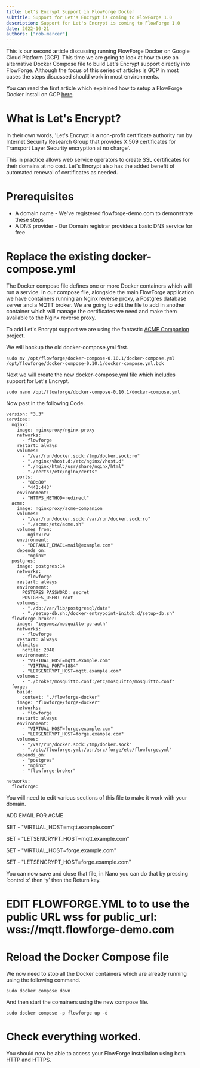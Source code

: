 ```yaml
---
title: Let's Encrypt Support in FlowForge Docker
subtitle: Support for Let's Encrypt is coming to FlowForge 1.0
description: Support for Let's Encrypt is coming to FlowForge 1.0
date: 2022-10-21
authors: ["rob-marcer"]
---
```


This is our second article discussing running FlowForge Docker on Google Cloud Platform (GCP). This time we are going to look at how to use an alternative Docker Compose file to build Let's Encrypt support directly into FlowForge. Although the focus of this series of articles is GCP in most cases the steps disucssed should work in most environments.

You can read the first article which explained how to setup a FlowForge Docker install on GCP [here](https://flowforge.com/blog/2022/10/ff-docker-gcp/).
<!--more-->

# What is Let's Encrypt?

In their own words, 'Let's Encrypt is a non-profit certificate authority run by Internet Security Research Group that provides X.509 certificates for Transport Layer Security encryption at no charge'.

This in practice allows web service operators to create SSL certificates for their domains at no cost. Let's Encrypt also has the added benefit of automated renewal of certificates as needed.

# Prerequisites

- A domain name - We've registered flowforge-demo.com to demonstrate these steps
- A DNS provider - Our Domain registrar provides a basic DNS service for free

# Replace the existing docker-compose.yml

The Docker compose file defines one or more Docker containers which will run a service. In our compose file, alongside the main FlowForge application we have containers running an Nginx reverse proxy, a Postgres database server and a MQTT broker. We are going to edit the file to add in another container which will manage the certificates we need and make them available to the Nginx reverse proxy.

To add Let's Encrypt support we are using the fantastic [ACME Companion](https://github.com/nginx-proxy/acme-companion) project.

We will backup the old docker-compose.yml first.

`sudo mv /opt/flowforge/docker-compose-0.10.1/docker-compose.yml /opt/flowforge/docker-compose-0.10.1/docker-compose.yml.bck`

Next we will create the new docker-compose.yml file which includes support for Let's Encrypt.

`sudo nano /opt/flowforge/docker-compose-0.10.1/docker-compose.yml`

Now past in the following Code. 

```
version: "3.3"
services:
  nginx:
    image: nginxproxy/nginx-proxy
    networks:
      - flowforge 
    restart: always
    volumes:
      - "/var/run/docker.sock:/tmp/docker.sock:ro"
      - "./nginx/vhost.d:/etc/nginx/vhost.d"
      - "./nginx/html:/usr/share/nginx/html"
      - "./certs:/etc/nginx/certs"
    ports:
      - "80:80"
      - "443:443"
    environment:
      - "HTTPS_METHOD=redirect"
  acme:
    image: nginxproxy/acme-companion
    volumes:
      - "/var/run/docker.sock:/var/run/docker.sock:ro"
      - "./acme:/etc/acme.sh"
    volumes_from:
      - nginx:rw
    environment:
      - "DEFAULT_EMAIL=mail@example.com"
    depends_on:
      - "nginx"
  postgres:
    image: postgres:14
    networks: 
      - flowforge
    restart: always
    environment:
      POSTGRES_PASSWORD: secret
      POSTGRES_USER: root
    volumes:
      - "./db:/var/lib/postgresql/data"
      - "./setup-db.sh:/docker-entrypoint-initdb.d/setup-db.sh"
  flowforge-broker:
    image: "iegomez/mosquitto-go-auth"
    networks:
      - flowforge
    restart: always
    ulimits:
      nofile: 2048
    environment:
      - "VIRTUAL_HOST=mqtt.example.com"
      - "VIRTUAL_PORT=1884"
      - "LETSENCRYPT_HOST=mqtt.example.com"
    volumes:
      - "./broker/mosquitto.conf:/etc/mosquitto/mosquitto.conf"
  forge:
    build:
      context: "./flowforge-docker"
    image: "flowforge/forge-docker"
    networks: 
      - flowforge
    restart: always
    environment:
      - "VIRTUAL_HOST=forge.example.com"
      - "LETSENCRYPT_HOST=forge.example.com"
    volumes:
      - "/var/run/docker.sock:/tmp/docker.sock"
      - "./etc/flowforge.yml:/usr/src/forge/etc/flowforge.yml"
    depends_on:
      - "postgres"
      - "nginx"
      - "flowforge-broker"

networks:
  flowforge:
```

You will need to edit various sections of this file to make it work with your domain.

ADD EMAIL FOR ACME

SET       - "VIRTUAL_HOST=mqtt.example.com"

SET      - "LETSENCRYPT_HOST=mqtt.example.com"

SET       - "VIRTUAL_HOST=forge.example.com"

SET      - "LETSENCRYPT_HOST=forge.example.com"

You can now save and close that file, in Nano you can do that by pressing ‘control x’ then ‘y’ then the Return key.

# EDIT FLOWFORGE.YML to to use the public URL wss for public_url: wss://mqtt.flowforge-demo.com

# Reload the Docker Compose file

We now need to stop all the Docker containers which are already running using the following command.

`sudo docker compose down`

And then start the comainers using the new compose file.

`sudo docker compose -p flowforge up -d`

# Check everything worked.

You should now be able to access your FlowForge installation using both HTTP and HTTPS.



